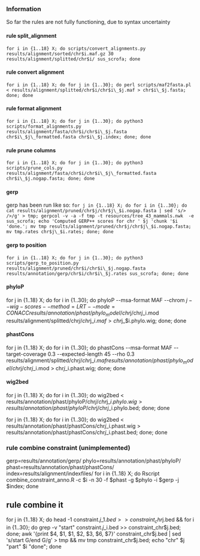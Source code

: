 ### Information
So far the rules are not fully functioning, 
due to syntax uncertainty

#### rule split_alignment
`for i in {1..18} X; do scripts/convert_alignments.py results/alignment/sorted/chr$i.maf.gz 30 results/alignment/splitted/chr$i/ sus_scrofa; done`

#### rule convert alignment
`for i in {1..18} X; do for j in {1..30}; do perl scripts/maf2fasta.pl < results/alignment/splitted/chr$i/chr$i\_$j.maf > chr$i\_$j.fasta; done; done`

#### rule format alignment
`for i in {1..18} X; do for j in {1..30}; do python3 scripts/format_alignments.py results/alignment/fasta/chr$i/chr$i\_$j.fasta chr$i\_$j\_formatted.fasta chr$i\_$j.index; done; done`

#### rule prune columns
`for i in {1..18} X; do for j in {1..30}; do python3 scripts/prune_cols.py results/alignment/fasta/chr$i/chr$i\_$j\_formatted.fasta chr$i\_$j.nogap.fasta; done; done`

#### gerp
gerp has been run like so:
`for j in {1..18} X; do for i in {1..30}; do cat results/alignment/pruned/chr$j/chr$j\_$i.nogap.fasta | sed 's/> />/g' > tmp; gerpcol -v -a -f tmp -t resources/tree_43_mammals.nwk  -e sus_scrofa; echo 'Computed GERP++ scores for chr ' $j 'chunk '$i 'done.'; mv tmp results/alignment/pruned/chr$j/chr$j\_$i.nogap.fasta; mv tmp.rates chr$j\_$i.rates; done; done`

#### gerp to position
`for i in {1..18} X; do for j in {1..30}; do python3 scripts/gerp_to_position.py results/alignment/pruned/chr$i/chr$i\_$j.nogap.fasta results/annotation/gerp/chr$i/chr$i\_$j.rates sus_scrofa; done; done`

#### phyloP
for j in {1..18} X; do for i in {1..30}; do phyloP --msa-format MAF --chrom $j --wig-scores --method=LRT --mode=CONACC results/annotation/phast/phylo_model/chr$j/chr$j\_$i.mod results/alignment/splitted/chr$j/chr$j\_$i.maf > chr$j\_$i.phylo.wig; done; done

#### phastCons
for j in {1..18} X; do for i in {1..30}; do phastCons --msa-format MAF --target-coverage 0.3 --expected-length 45 --rho 0.3  results/alignment/splitted/chr$j/chr$j\_$i.maf results/annotation/phast/phylo_model/chr$j/chr$j\_$i.mod > chr$j\_$i.phast.wig; done; done

#### wig2bed
for j in {1..18} X; do for i in {1..30}; do wig2bed < results/annotation/phast/phyloP/chr$j/chr$j\_$i.phylo.wig > results/annotation/phast/phyloP/chr$j/chr$j\_$i.phylo.bed; done; done

for j in {1..18} X; do for i in {1..30}; do wig2bed < results/annotation/phast/phastCons/chr$j\_$i.phast.wig > results/annotation/phast/phastCons/chr$j\_$i.phast.bed; done; done

### rule combine constraint (unimplemented)
gerp=results/annotation/gerp/
phylo=results/annotation/phast/phyloP/
phast=results/annotation/phast/phastCons/
index=results/alignment/indexfiles/
for i in {1..18} X; do Rscript combine_constraint_anno.R -c $i -n 30 -f $phast -g $phylo -i $gerp -j $index; done

## rule combine it
for j in {1..18} X; do head -1 constraint.$j\_1.bed >> constraint_chr$j.bed && for i in {1..30}; do grep -v "start" constraint.$j\_$i.bed >> constraint_chr$j.bed; done; awk '{print $4, $1, $1, $2, $3, $6, $7}' constraint_chr$j.bed | sed 's/start G/end G/g' > tmp && mv tmp constraint_chr$j.bed; echo "chr" $j "part" $i "done"; done



